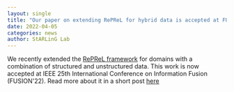 ```yaml
---
layout: single
title: "Our paper on extending RePReL for hybrid data is accepted at FUSION'22"
date: 2022-04-05
categories: news
author: StARLinG Lab
---
```



We recently extended the [RePReL framework](/papers/RePReL/) for domains with a combination of structured and unstructured data. This work is now accepted at IEEE 25th International Conference on Information Fusion (FUSION'22). Read more about it in a short post [here](/papers/HybridDeepRePReL/)
